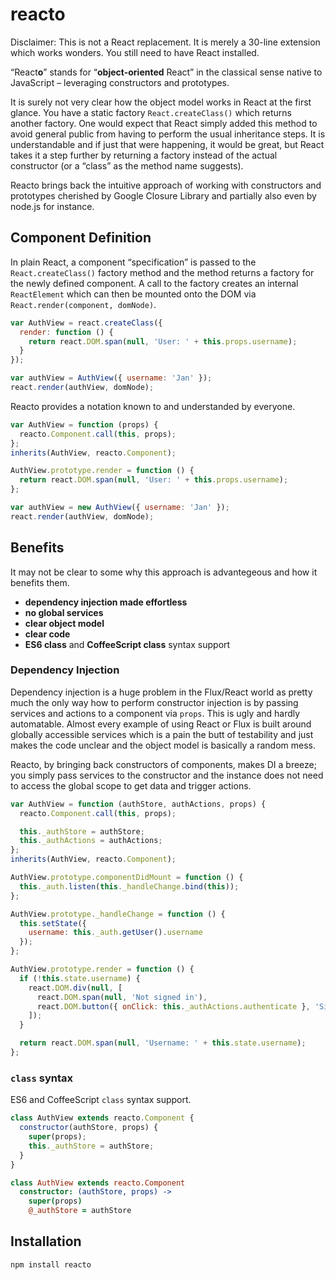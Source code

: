 # reacto

Disclaimer: This is not a React replacement. It is merely a 30-line extension which works wonders. You still need to have React installed.

“React**o**” stands for “**object-oriented** React” in the classical sense native to JavaScript – leveraging constructors and prototypes.

It is surely not very clear how the object model works in React at the first glance. You have a static factory `React.createClass()` which returns another factory. One would expect that React simply added this method to avoid general public from having to perform the usual inheritance steps. It is understandable and if just that were happening, it would be great, but React takes it a step further by returning a factory instead of the actual constructor (or a “class” as the method name suggests).

Reacto brings back the intuitive approach of working with constructors and prototypes cherished by Google Closure Library and partially also even by node.js for instance.

## Component Definition

In plain React, a component “specification” is passed to the `React.createClass()` factory method and the method returns a factory for the newly defined component. A call to the factory creates an internal `ReactElement` which can then be mounted onto the DOM via `React.render(component, domNode)`.

```javascript
var AuthView = react.createClass({
  render: function () {
    return react.DOM.span(null, 'User: ' + this.props.username);
  }
});

var authView = AuthView({ username: 'Jan' });
react.render(authView, domNode);
```

Reacto provides a notation known to and understanded by everyone.

```javascript
var AuthView = function (props) {
  reacto.Component.call(this, props);
};
inherits(AuthView, reacto.Component);

AuthView.prototype.render = function () {
  return react.DOM.span(null, 'User: ' + this.props.username);
};

var authView = new AuthView({ username: 'Jan' });
react.render(authView, domNode);
```

## Benefits

It may not be clear to some why this approach is advantegeous and how it benefits them.

- **dependency injection made effortless**
- **no global services**
- **clear object model**
- **clear code**
- **ES6 class** and **CoffeeScript class** syntax support

### Dependency Injection

Dependency injection is a huge problem in the Flux/React world as pretty much the only way how to perform constructor injection is by passing services and actions to a component via `props`. This is ugly and hardly automatable. Almost every example of using React or Flux is built around globally accessible services which is a pain the butt of testability and just makes the code unclear and the object model is basically a random mess.

Reacto, by bringing back constructors of components, makes DI a breeze; you simply pass services to the constructor and the instance does not need to access the global scope to get data and trigger actions.

```javascript
var AuthView = function (authStore, authActions, props) {
  reacto.Component.call(this, props);

  this._authStore = authStore;
  this._authActions = authActions;
};
inherits(AuthView, reacto.Component);

AuthView.prototype.componentDidMount = function () {
  this._auth.listen(this._handleChange.bind(this));
};

AuthView.prototype._handleChange = function () {
  this.setState({
    username: this._auth.getUser().username
  });
};

AuthView.prototype.render = function () {
  if (!this.state.username) {
    react.DOM.div(null, [
      react.DOM.span(null, 'Not signed in'),
      react.DOM.button({ onClick: this._authActions.authenticate }, 'Sign in!')
    ]);
  }

  return react.DOM.span(null, 'Username: ' + this.state.username);
};
```

### `class` syntax

ES6 and CoffeeScript `class` syntax support.

```javascript
class AuthView extends reacto.Component {
  constructor(authStore, props) {
    super(props);
    this._authStore = authStore;
  }
}
```

```coffeescript
class AuthView extends reacto.Component
  constructor: (authStore, props) ->
    super(props)
    @_authStore = authStore
```

## Installation

```
npm install reacto
```
